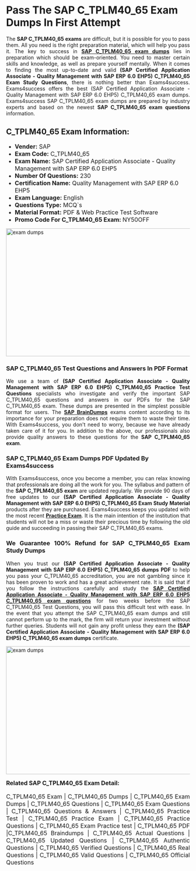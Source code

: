 <h1><strong><strong>Pass The SAP C_TPLM40_65 Exam Dumps In First Attempt</strong></strong></h1> <p style="text-align:justify">The <strong>SAP C_TPLM40_65 exams</strong> are difficult, but it is possible for you to pass them. All you need is the right preparation material, which will help you pass it. The key to success in <a href="https://www.exams4success.com/sap/c_tplm40_65-pdf-exam-dumps"><strong>SAP C_TPLM40_65 exam dumps</strong></a> lies in preparation which should be exam-oriented. You need to master certain skills and knowledge, as well as prepare yourself mentally. When it comes to finding the most up-to-date and valid <strong>(SAP Certified Application Associate - Quality Management with SAP ERP 6.0 EHP5) C_TPLM40_65 Exam Study Questions</strong>, there is nothing better than Exams4success. Exams4success offers the best (SAP Certified Application Associate - Quality Management with SAP ERP 6.0 EHP5) C_TPLM40_65 exam dumps. Exams4success SAP C_TPLM40_65 exam dumps are prepared by industry experts and based on the newest <strong>SAP C_TPLM40_65 exam questions</strong> information.</p> <h2><strong><strong>C_TPLM40_65 Exam Information:</strong></strong></h2> <ul> <li><span style="font-size:16px"><strong>Vender:</strong> SAP</span></li> <li><span style="font-size:16px"><strong>Exam Code:</strong> C_TPLM40_65</span></li> <li><span style="font-size:16px"><strong>Exam Name:</strong> SAP Certified Application Associate - Quality Management with SAP ERP 6.0 EHP5</span></li> <li><span style="font-size:16px"><strong>Number Of Questions:</strong> 230</span></li> <li><span style="font-size:16px"><strong>Certification Name:</strong> Quality Management with SAP ERP 6.0 EHP5</span></li> <li><span style="font-size:16px"><strong>Exam Language:</strong> English</span></li> <li><span style="font-size:16px"><strong>Questions Type:</strong> MCQ`s</span></li> <li><span style="font-size:16px"><strong>Material Format:</strong> PDF & Web Practice Test Software</span></li> <li><span style="font-size:16px"><strong>Promo Code For C_TPLM40_65 Exam: </strong>NY50OFF</span></li> </ul> <p><a href="https://www.exams4success.com/sap/c_tplm40_65-pdf-exam-dumps" rel="no-follow"><img alt="exam dumps" src="https://www.certcollections.com/uploads/content/infrist1.png" style="height:350px; width:750px" /></a></p> <h3><strong>SAP C_TPLM40_65 Test Questions and Answers In PDF Format</strong></h3> <p style="text-align:justify">We use a team of <strong>(SAP Certified Application Associate - Quality Management with SAP ERP 6.0 EHP5) C_TPLM40_65 Practice Test Questions</strong> specialists who investigate and verify the important SAP C_TPLM40_65 questions and answers in our PDFs for the SAP C_TPLM40_65 exam. These dumps are presented in the simplest possible format for users. The <a href="https://www.exams4success.com/sap-exam-dumps"><strong>SAP BrainDumps</strong></a> exams content according to its importance for your preparation does not require them to waste their time. With Exams4success, you don't need to worry, because we have already taken care of it for you. In addition to the above, our professionals also provide quality answers to these questions for the<strong> SAP C_TPLM40_65 exam</strong>.</p> <h3><strong> SAP C_TPLM40_65 Exam Dumps PDF Updated By Exams4success</strong></h3> <p style="text-align:justify">With Exams4success, once you become a member, you can relax knowing that professionals are doing all the work for you. The syllabus and pattern of the <strong>SAP C_TPLM40_65 exam </strong>are updated regularly. We provide 90 days of free updates to our <strong>(SAP Certified Application Associate - Quality Management with SAP ERP 6.0 EHP5) C_TPLM40_65 Exam Study Material</strong> products after they are purchased. Exams4success keeps you updated with the most recent <a href="https://www.exams4success.com/"><strong>Practice Exam</strong></a>. It is the main intention of the institution that students will not be a miss or waste their precious time by following the old guide and succeeding in passing their SAP C_TPLM40_65 exams.</p> <h3 style="text-align:justify"><strong>We Guarantee 100% Refund for SAP C_TPLM40_65 Exam Study Dumps</strong></h3> <p style="text-align:justify">When you trust our <strong>(SAP Certified Application Associate - Quality Management with SAP ERP 6.0 EHP5) C_TPLM40_65 dumps PDF</strong> to help you pass your C_TPLM40_65 accreditation, you are not gambling since it has been proven to work and has a great achievement rate. It is said that if you follow the instructions carefully and study the <a href="https://www.exams4success.com/sap/c_tplm40_65-pdf-exam-dumps"><strong>SAP Certified Application Associate - Quality Management with SAP ERP 6.0 EHP5 C_TPLM40_65 exam questions</strong></a> for two weeks before the SAP C_TPLM40_65 Test Questions, you will pass this difficult test with ease. In the event that you attempt the SAP C_TPLM40_65 exam dumps and still cannot perform up to the mark, the firm will return your investment without further queries. Students will not gain any profit unless they earn the <strong>(SAP Certified Application Associate - Quality Management with SAP ERP 6.0 EHP5) C_TPLM40_65 exam dumps</strong> certificate.</p> <p style="text-align:justify"><a href="https://www.exams4success.com/sap/c_tplm40_65-pdf-exam-dumps" rel="no-follow"><img alt="exam dumps" src="https://www.certcollections.com/uploads/content/free_demo1.png" style="height:350px; width:750px" /></a></p> <p style="text-align:justify"><span style="font-size:16px"><strong>Related SAP C_TPLM40_65 Exam Detail:</strong></span><br /> <br /> <span style="font-size:16px">C_TPLM40_65 Exam | C_TPLM40_65 Dumps | C_TPLM40_65 Exam Dumps | C_TPLM40_65 Questions | C_TPLM40_65 Exam Questions | C_TPLM40_65 Questions & Answers | C_TPLM40_65 Practice Test | C_TPLM40_65 Practice Exam | C_TPLM40_65 Practice Questions | C_TPLM40_65 Exam Practice test | C_TPLM40_65 PDF |C_TPLM40_65 Braindumps | C_TPLM40_65 Actual Questions | C_TPLM40_65 Updated Questions | C_TPLM40_65 Authentic Questions | C_TPLM40_65 Verified Questions | C_TPLM40_65 Real Questions | C_TPLM40_65 Valid Questions | C_TPLM40_65 Official Questions</span></p>
